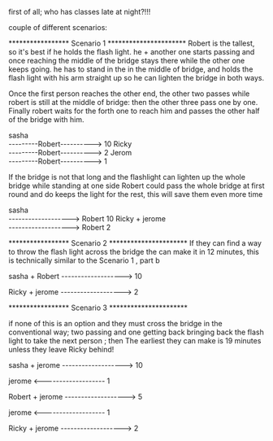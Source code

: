 first of all; who has classes late at night?!!!

couple of different scenarios:

***************** Scenario 1 **********************
Robert is the tallest, so it's best if he holds the flash light. he + another one starts passing and once reaching the middle of the bridge stays there while the other one keeps going. he has to stand in the in the middle of bridge, and holds the flash light with his arm straight up so he can lighten the bridge in both ways. 

Once the first person reaches the other end, the other two passes while robert is still at the middle of bridge: then the other three pass one by one. Finally robert waits for the forth one to reach him and passes the other half of the bridge with him.


sasha  
---------Robert----------> 10
Ricky  
---------Robert----------> 2
Jerom  
---------Robert----------> 1

If the bridge is not that long and the flashlight can lighten up the whole bridge while standing at one side Robert could pass the whole bridge at first round and do keeps the light for the rest, this will save them even more time

sasha  
-------------------> Robert 10
Ricky + jerome  
-------------------> Robert 2

***************** Scenario 2 **********************
If they can find a way to throw the flash light across the bridge the can make it in 12 minutes, this is technically similar to the Scenario 1 , part b


sasha + Robert 
-------------------> 10

Ricky + jerome 
-------------------> 2

***************** Scenario 3 **********************

if none of this is an option and they must cross the bridge in the conventional way; two passing and one getting back bringing back the flash light to take the next person ; then The earliest they can make is 19 minutes unless they leave Ricky behind! 


sasha + jerome 
-------------------> 10

jerome
<------------------- 1

Robert + jerome 
-------------------> 5

jerome
<------------------- 1

Ricky + jerome 
-------------------> 2



